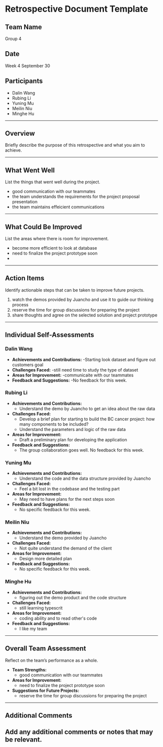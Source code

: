 # Retrospective Document Template

## Team Name
Group 4

## Date
Week 4 September 30

## Participants
- Dalin Wang
- Rubing Li
- Yuning Mu
- Meilin Niu
- Minghe Hu

---

## Overview
Briefly describe the purpose of this retrospective and what you aim to achieve.

---

## What Went Well
List the things that went well during the project.
- good communication with our teammates
- the team understands the requirements for the project proposal presentation
- the team maintains effeicient communications

---

## What Could Be Improved
List the areas where there is room for improvement.
- become more efficient to look at database
- need to finalize the project prototype soon
-

---

## Action Items
Identify actionable steps that can be taken to improve future projects.
1. watch the demos provided by Juancho and use it to guide our thinking process
2. reserve the time for group discussions for preparing the project
3. share thoughts and agree on the selected solution and project prototype

---

## Individual Self-Assessments
### Dalin Wang
- **Achievements and Contributions:**
  -Starting look dataset and figure out customers goal
- **Challenges Faced:**
  -still need time to study the type of dataset
- **Areas for Improvement:**
  -communicaite with our teammates
- **Feedback and Suggestions:**
  -No feedback for this week.

### Rubing Li
- **Achievements and Contributions:**
  - Understand the demo by Juancho to get an idea about the raw data
- **Challenges Faced:**
  - Develop a brief plan for starting to build the BC cancer project: how many components to be included?
  - Understand the parameters and logic of the raw data
- **Areas for Improvement:**
  - Draft a preliminary plan for developing the application 
- **Feedback and Suggestions:**
  - The group collaboration goes well. No feedback for this week. 

### Yuning Mu
- **Achievements and Contributions:**
  - Understand the code and the data structure provided by Juancho
- **Challenges Faced:**
  - Feel a bit lost in the codebase and the testing part
- **Areas for Improvement:**
  - May need to have plans for the next steps soon
- **Feedback and Suggestions:**
  - No specific feedback for this week.

### Meilin Niu
- **Achievements and Contributions:**
  - Understand the demo provided by Juancho
- **Challenges Faced:**
  - Not quite understand the demand of the client
- **Areas for Improvement:**
  - Design more detailed plan
- **Feedback and Suggestions:**
  - No specific feedback for this week.

### Minghe Hu
- **Achievements and Contributions:**
  - figuring out the demo product and the code structure
- **Challenges Faced:**
  - still learning typescrit 
- **Areas for Improvement:**
  - coding ability and to read other's code
- **Feedback and Suggestions:**
  - I like my team

---

## Overall Team Assessment
Reflect on the team’s performance as a whole.
- **Team Strengths:**
  - good communication with our teammates
- **Areas for Improvement:**
  - need to finalize the project prototype soon
- **Suggestions for Future Projects:**
  - reserve the time for group discussions for preparing the project

---

## Additional Comments
Add any additional comments or notes that may be relevant.
-
